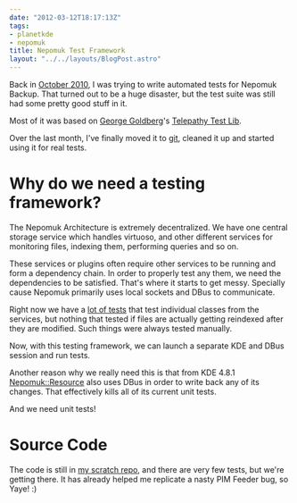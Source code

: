 ```yaml
---
date: "2012-03-12T18:17:13Z"
tags:
- planetkde
- nepomuk
title: Nepomuk Test Framework
layout: "../../layouts/BlogPost.astro"
---
```


Back in [October 2010][], I was trying to write automated tests for
Nepomuk Backup. That turned out to be a huge disaster, but the test
suite was still had some pretty good stuff in it.

Most of it was based on [George Goldberg][]'s [Telepathy Test Lib][].

Over the last month, I've finally moved it to [git][], cleaned it up and
started using it for real tests.

Why do we need a testing framework?
===================================

The Nepomuk Architecture is extremely decentralized. We have one central
storage service which handles virtuoso, and other different services for
monitoring files, indexing them, performing queries and so on.

These services or plugins often require other services to be running and
form a dependency chain. In order to properly test any them, we need the
dependencies to be satisfied. That's where it starts to get messy.
Specially cause Nepomuk primarily uses local sockets and DBus to
communicate.

Right now we have a [lot of tests][] that test individual classes from
the services, but nothing that tested if files are actually getting
reindexed after they are modified. Such things were always tested
manually.

Now, with this testing framework, we can launch a separate KDE and DBus
session and run tests.

Another reason why we really need this is that from KDE 4.8.1
[Nepomuk::Resource][] also uses DBus in order to write back any of its
changes. That effectively kills all of its current unit tests.

And we need unit tests!

Source Code
===========

The code is still in [my scratch repo][git], and there are very few
tests, but we're getting there. It has already helped me replicate a
nasty PIM Feeder bug, so Yaye! :)

  [October 2010]: http://websvn.kde.org/trunk/playground/base/nepomuk-kde/testlib/
  [George Goldberg]: http://grundleborg.wordpress.com/
  [Telepathy Test Lib]: https://projects.kde.org/projects/playground/network/telepathy/ktp-testlib
  [git]: http://quickgit.kde.org/index.php?p=scratch%2Fvhanda%2Fnepomuk-testlib.git&a=summary
  [lot of tests]: http://quickgit.kde.org/index.php?p=kde-runtime.git&a=blob&h=9b366ac3294c41d2bbe316f1c64c2fdb98eebf97&hb=feeadd5c4fed937864944e9d375b3441239c4e12&f=nepomuk%2Fservices%2Fstorage%2Ftest%2Fdatamanagementmodeltest.h
  [Nepomuk::Resource]: http://api.kde.org/4.x-api/kdelibs-apidocs/nepomuk/html/classNepomuk_1_1Resource.html
